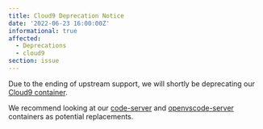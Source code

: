 ```yaml
---
title: Cloud9 Deprecation Notice
date: '2022-06-23 16:00:00Z'
informational: true
affected:
  - Deprecations
  - cloud9
section: issue
---
```


Due to the ending of upstream support, we will shortly be deprecating our [Cloud9 container](https://github.com/linuxserver/docker-cloud9).

We recommend looking at our [code-server](https://github.com/linuxserver/docker-code-server) and [openvscode-server](https://github.com/linuxserver/docker-openvscode-server) containers as potential replacements.
